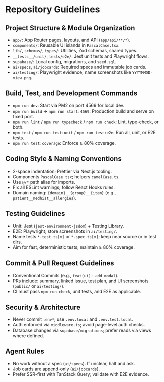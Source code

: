 # Repository Guidelines

## Project Structure & Module Organization
- `app/`: App Router pages, layouts, and API (`app/api/**/*`).
- `components/`: Reusable UI islands in `PascalCase.tsx`.
- `lib/`, `schemas/`, `types/`: Utilities, Zod schemas, shared types.
- `__tests__/unit/`, `tests/e2e/`: Jest unit tests and Playwright flows.
- `supabase/`: Local config, migrations, and `seed.sql`.
- `ai/specs`, `ai/jobcards`: Required specs and immutable job cards.
- `ai/testing/`: Playwright evidence; name screenshots like `YYYYMMDD-view.png`.

## Build, Test, and Development Commands
- `npm run dev`: Start via PM2 on port 4569 for local dev.
- `npm run build` → `npm run start:4569`: Production build and serve on fixed port.
- `npm run lint` / `npm run typecheck` / `npm run check`: Lint, type-check, or both.
- `npm test` / `npm run test:unit` / `npm run test:e2e`: Run all, unit, or E2E tests.
- `npm run test:coverage`: Enforce ≥ 80% coverage.

## Coding Style & Naming Conventions
- 2-space indentation; Prettier via Next.js tooling.
- Components `PascalCase.tsx`; helpers `camelCase.ts`.
- Use `@/*` path alias for imports.
- Fix all ESLint warnings; follow React Hooks rules.
- Domain naming: `{domain}__{group}__{item}` (e.g., `patient__medhist__allergies`).

## Testing Guidelines
- Unit: Jest (`jest-environment-jsdom`) + Testing Library.
- E2E: Playwright; store screenshots in `ai/testing/`.
- Name tests `*.test.ts[x]` or `*.spec.ts[x]`; keep near source or in test dirs.
- Aim for fast, deterministic tests; maintain ≥ 80% coverage.

## Commit & Pull Request Guidelines
- Conventional Commits (e.g., `feat(ui): add modal`).
- PRs include: summary, linked issue, test plan, and UI screenshots (`public/` or `ai/testing/`).
- CI must pass `npm run check`, unit tests, and E2E as applicable.

## Security & Architecture
- Never commit `.env*`; use `.env.local` and `.env.test.local`.
- Auth enforced via `middleware.ts`; avoid page-level auth checks.
- Database changes via `supabase/migrations`; prefer reads via views where defined.

## Agent Rules
- No work without a spec (`ai/specs`). If unclear, halt and ask.
- Job cards are append-only (`ai/jobcards`).
- Prefer SSR-first with TanStack Query; validate with E2E evidence.


